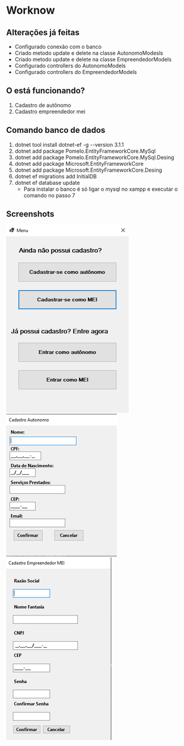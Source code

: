 # Worknow

## Alterações já feitas
- Configurado conexão com o banco
- Criado metodo update e delete na classe AutonomoModesls
- Criado metodo update e delete na classe EmpreendedorModels
- Configurado controllers do AutonomoModels
- Configurado controllers do EmpreendedorModels<br>

## O está funcionando?
1. Cadastro de autônomo
2. Cadastro empreendedor mei 

## Comando banco de dados
1. dotnet tool install dotnet-ef -g --version 3.1.1
2. dotnet add package Pomelo.EntityFrameworkCore.MySql
3. dotnet add package Pomelo.EntityFrameworkCore.MySql.Desing
4. dotnet add package Microsoft.EntityFrameworkCore
5. dotnet add package Microsoft.EntityFrameworkCore.Desing
6. dotnet ef migrations add InitialDB
7. dotnet ef database update
    - Para instalar o banco é só ligar o mysql no xampp e executar o comando no passo 7

## Screenshots
![Alt text](/Screenshot/Menu.PNG?raw=true "Menu") <br>
![Alt text](/Screenshot/Cadastro_Autonomo.PNG?raw=true "Cadastro Autônomo") <br>
![Alt text](/Screenshot/Cadastro_EmpMei.PNG?raw=true "Cadastro Emp. MEI")
